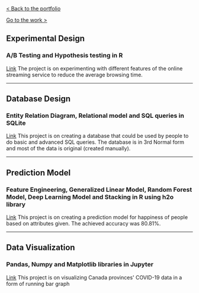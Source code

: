 [< Back to the portfolio](https://s-bishnoi.github.io/shubham-bishnoi/)

[Go to the work >](https://s-bishnoi.github.io/shubham-bishnoi/work/)

## Experimental Design
### A/B Testing and Hypothesis testing in R

[Link](./ExperimentalDesign/) The project is on experimenting with different features of the online streaming service to reduce the average browsing time.

-------------------------------------

## Database Design
### Entity Relation Diagram, Relational model and SQL queries in SQLite

[Link](./DatabaseDesign/) This project is on creating a database that could be used by people to do basic and advanced SQL queries. The database is in 3rd Normal form and most of the data is original (created manually).

-------------------------------------

## Prediction Model
### Feature Engineering, Generalized Linear Model, Random Forest Model, Deep Learning Model and Stacking in R using h2o library

[Link](./PredictionClassificationModels) This project is on creating a prediction model for happiness of people based on attributes given. The achieved accuracy was 80.81%.

-------------------------------------

## Data Visualization
### Pandas, Numpy and Matplotlib libraries in Jupyter

[Link](./DataVisualization) This project is on visualizing Canada provinces' COVID-19 data in a form of running bar graph 
